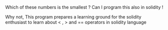 Which of these numbers is the smallest ? 
Can I program this also in solidity !

Why not, 
This program prepares a learning ground for the solidity enthusiast to learn about < , > and == operators in solidity language
